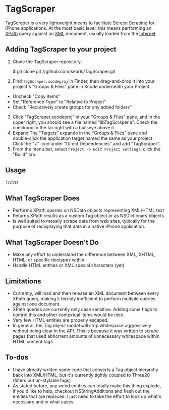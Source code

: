 TagScraper
==========

TagScraper is a very lightweight means to facilitate [Screen Scraping](http://en.wikipedia.org/wiki/Screen_Scraping#Screen_scraping) for iPhone applications. At the most basic level, this means performing an [XPath](http://en.wikipedia.org/wiki/XPath) query against an [XML](http://en.wikipedia.org/wiki/XML) document, usually loaded from the [Internet](http://en.wikipedia.org/wiki/Internet).


Adding TagScraper to your project
---------------------------------

1. Clone the TagScraper repository:

	$ git clone git://github.com/searls/TagScraper.git

2. Find `TagScraper.xcodeproj` in Finder, then drag-and-drop it into your project's "Groups & Files" pane in Xcode underneath your Project.

* Uncheck "Copy items"
* Set "Reference Type" to "Relative to Project"
* Check "Recursively create groups for any added folders"

3. Click "TagScraper.xcodeproj" in your "Groups & Files" pane, and in the upper right, you should see a file named "libTagScraper.a". Check the checkbox to the far right with a bullseye above it.
4. Expand The "Targets" expando in the "Groups & Files" pane and double-click the application target named the same as your project. Click the "+" icon under "Direct Dependencies" and add "TagScraper".
5. From the menu bar, select `Project -> Edit Project Settings`, click the "Build" tab.




Usage
-----
*TODO*

What TagScraper Does
--------------------
* Performs XPath queries on NSData objects representing XML/HTML text
* Returns XPath results as a custom Tag object or as NSDictionary objects
* Is well suited to messily scrape data from web sites, typically for the purpose of redisplaying that data in a native iPhone application.

What TagScraper Doesn't Do
--------------------------
* Make any effort to understand the difference between XML, XHTML, HTML, or specific doctypes within. 
* Handle HTML entities or XML special characters (yet)

Limitations
-----------
* Currently, will load and then release an XML document between every XPath query, making it terribly inefficient to perform multiple queries against one document.
* XPath queries are currently only case sensitive. Adding some flags to control this and other contextual items would be nice.
* Very few HTML entities are properly escaped.
* In general, the Tag object model will strip whitespace aggressively without being clear in the API. This is because it was written to scrape pages that used abhorrent amounts of unnecessary whitespace within HTML content tags.

To-dos
------

* I have already written some code that converts a Tag object hierarchy back into XML/HTML, but it's currently tightly coupled to Three20 (filters out un-stylable tags)
* As stated before, any weird entities can totally make this thing explode, if you'd like to help, checkout NSStringAdditions and flesh out the entities that are replaced. I just need to take the effort to look up what's necessary and in what cases.

